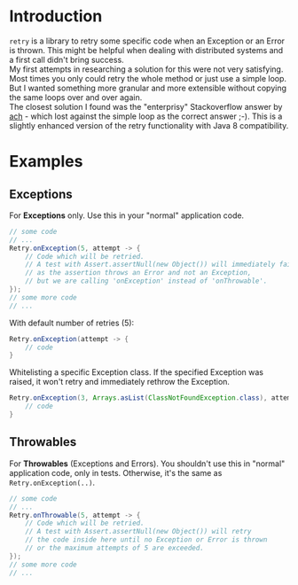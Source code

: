 # Introduction

`retry` is a library to retry some specific code when an Exception or an Error is thrown. This might be helpful when dealing with distributed systems and a first call didn't bring success.  
My first attempts in researching a solution for this were not very satisfying. Most times you only could retry the whole method or just use a simple loop. But I wanted something more granular and more extensible without copying the same loops over and over again.  
The closest solution I found was the "enterprisy" Stackoverflow answer by [ach](https://stackoverflow.com/a/13240586) - which lost against the simple loop as the correct answer ;-). This is a slightly enhanced version of the retry functionality with Java 8 compatibility.

# Examples

## Exceptions

For **Exceptions** only. Use this in your "normal" application code.

```java
// some code
// ...
Retry.onException(5, attempt -> {
    // Code which will be retried.
    // A test with Assert.assertNull(new Object()) will immediately fail
    // as the assertion throws an Error and not an Exception,
    // but we are calling 'onException' instead of 'onThrowable'.
});
// some more code
// ...
```

With default number of retries (5):

```java
Retry.onException(attempt -> {
    // code
}
```

Whitelisting a specific Exception class. If the specified Exception was raised, it won't retry and immediately rethrow the Exception.

```java
Retry.onException(3, Arrays.asList(ClassNotFoundException.class), attempt -> {
    // code
}
```

## Throwables

For **Throwables** (Exceptions and Errors). You shouldn't use this in "normal" application code, only in tests. Otherwise, it's the same as `Retry.onException(..)`.

```java
// some code
// ...
Retry.onThrowable(5, attempt -> {
    // Code which will be retried.
    // A test with Assert.assertNull(new Object()) will retry
    // the code inside here until no Exception or Error is thrown
    // or the maximum attempts of 5 are exceeded.
});
// some more code
// ...
```
